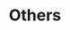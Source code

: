 ---
layout: page
title:  Others
nav: true
dropdown: true
order : 9
children: 
    - title: 🗂️ side-paper
      permalink: /side_papers/  
    - title: 🥕 side-articles
      permalink: /side_articles/ 
    - title: 📚 book (korean)
      permalink: /book/   
---